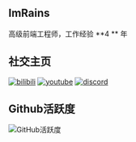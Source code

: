 ## ImRains

高级前端工程师，工作经验 **4 ** 年

## 社交主页

[![bilibili](https://img.shields.io/badge/Bilibili-ImRains-yello)](https://space.bilibili.com/66079515)
[![youtube](https://img.shields.io/badge/YouTube-ImRains-red)](https://www.youtube.com/channel/UCAJ3MO6nyN6m0rcz4bY5Zmg)
[![discord](https://img.shields.io/badge/Discord-%E6%B8%B8%E6%88%8F%E5%BC%80%E5%8F%91%E4%BA%A4%E6%B5%81-blue)](https://discord.gg/8M8PSegv)

## Github活跃度

![GitHub活跃度](https://github-readme-stats.vercel.app/api?username=ImRains&show_icons=true)



